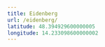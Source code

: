 ```yaml
---
title: Eidenberg
url: /eidenberg/
latitude: 48.394929600000005
longitude: 14.233098600000002
---
```

